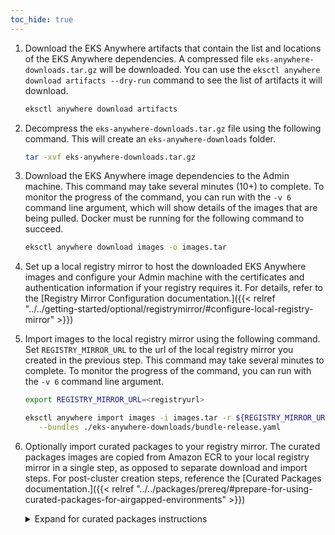 ```yaml
---
toc_hide: true
---
```

1. Download the EKS Anywhere artifacts that contain the list and locations of the EKS Anywhere dependencies. A compressed file `eks-anywhere-downloads.tar.gz` will be downloaded. You can use the `eksctl anywhere download artifacts --dry-run` command to see the list of artifacts it will download.
   ```bash
   eksctl anywhere download artifacts
   ```
   
1. Decompress the `eks-anywhere-downloads.tar.gz` file using the following command. This will create an `eks-anywhere-downloads` folder.
   ```bash
   tar -xvf eks-anywhere-downloads.tar.gz
   ```

1. Download the EKS Anywhere image dependencies to the Admin machine. This command may take several minutes (10+) to complete. To monitor the progress of the command, you can run with the `-v 6` command line argument, which will show details of the images that are being pulled. Docker must be running for the following command to succeed.
   ```bash
   eksctl anywhere download images -o images.tar
   ```

1. Set up a local registry mirror to host the downloaded EKS Anywhere images and configure your Admin machine with the certificates and authentication information if your registry requires it. For details, refer to the [Registry Mirror Configuration documentation.]({{< relref "../../getting-started/optional/registrymirror/#configure-local-registry-mirror" >}})

1. Import images to the local registry mirror using the following command. Set `REGISTRY_MIRROR_URL` to the url of the local registry mirror you created in the previous step. This command may take several minutes to complete. To monitor the progress of the command, you can run with the `-v 6` command line argument.  
   ```bash
   export REGISTRY_MIRROR_URL=<registryurl>
   ```
   ```bash
   eksctl anywhere import images -i images.tar -r ${REGISTRY_MIRROR_URL} \
      --bundles ./eks-anywhere-downloads/bundle-release.yaml
   ```

1. Optionally import curated packages to your registry mirror. The curated packages images are copied from Amazon ECR to your local registry mirror in a single step, as opposed to separate download and import steps. For post-cluster creation steps, reference the [Curated Packages documentation.]({{< relref "../../packages/prereq/#prepare-for-using-curated-packages-for-airgapped-environments" >}})
   
   <details>
      <summary>Expand for curated packages instructions</summary>
   If you are running in an airgapped environment and you set up a local registry mirror, you can copy curated packages from Amazon ECR to your local registry mirror with the following command. 

   The `$BUNDLE_RELEASE_YAML_PATH` should be set to the `eks-anywhere-downloads/bundle-release.yaml` location where you unpacked the tarball from the`eksctl anywhere download artifacts` command. The `$REGISTRY_MIRROR_CERT_PATH` and `$REGISTRY_MIRROR_URL` values must be the same as the `registryMirrorConfiguration` in your EKS Anywhere cluster specification.

   ```bash
   eksctl anywhere copy packages \
     --bundle ${BUNDLE_RELEASE_YAML_PATH} \
     --dst-cert ${REGISTRY_MIRROR_CERT_PATH} \
     ${REGISTRY_MIRROR_URL}
   ```
   </details>
